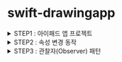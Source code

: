 # swift-drawingapp 

<details>
<summary> STEP1 : 아이패드 앱 프로젝트 </summary>

## [작업 목록]
- [X] 객체지향 프로그래밍 방식으로 사각형 뷰를 표현하는 모델 클래스(class)를 설계한다
- [X] 모델 클래스 파일은 Core Graphics나 UIKit에 독립적인 타입으로 선언한다
- [X] 모델 클래스 출력을 위해서 CustomStringConvertible 프로토콜을 추가하고 구현한다
- [X] 모델 클래스의 생성자에서 랜덤값을 처리하는 게 아니라, 랜덤값을 생성해서 모델 생성하는 초기값을 넘겨주는 팩토리를 구현한다.
- [X] iOS 앱 구조는 MVC 중에서도 우선 ViewController-Model 사이 관계에 집중하고, ViewController-View 관계는 다음 단계에서 개선한다.

## [작업 기록]
 ### MVC Pattern 
  <p align="center">
   <img src="https://user-images.githubusercontent.com/36659877/155993121-8fd69fb5-fa58-4aaf-8409-a1132d6b905c.png" width="350" height="250"> 
   </p>

### Model

→ 앱의 정보, 데이터를 나타내고, 정보들의 가공을 책임지는 컴포넌트이다. 

1. 사용자가 편집하길 원하는 모든 데이터를 가지고 있어야한다. 
2. 뷰나 컨트롤러에 대해서 어떤정보도 알지 말아야한다. 
3. 변경이 일어나면, 변경 통지에 대한 처리방법을 구현해야한다. 

### View

→ 사용자에게 보여지는 모든 객체 

1. 모델이 가지고 있는 정보를 따로 저장해서는 안된다. 
2. 모델이나 컨트롤러와 같이 다른 구성요소를 알면 안된다. 
3. 변경이 일어나면, 변경 통지에 대한 처리방법을 구현해야한다

### Controller

→ 뷰와 모델을 제어하며 유저의 input 에 따라 동작함. 

1. 모델이나 뷰에 대해서 알고있어야한다. 
2. 모델이나 뷰의 변경을 모니터링 해야한다.

- 요약하면 사용자가 view 에서 어떠한 요청을 보내면 controller 는 그 요청에 맞게 model 을 통해서 데이터를 가져오고, 그 정보를 바탕으로 시각적인 표현을 담당하는 view 를 제어하여 사용자에게 전달한다. 이렇게 역할을 나누어서 프로젝트를 설계하면 각각의 역할이 뚜렷히 나누어 져있어서 코드를 수정, 관리하기 편하다. 
- 중요한 키 포인트는 “어떻게 나눌것인가” 이다. 어떤 특정한 역할들에 대해 역할부담을 할때 가이드 라인을 제시하는 방법중 하나가 바로 MVC 패턴이다.

### 미션에 MVC 패턴 적용하기 
현재 스텝에서는 Model 과 Controller 의 관계에대해서 집중적으로 다뤘다. 
Model = Rectangle, RectangleFactory
Controller = ViewController 
 ### MVC Pattern 
  <p align="center">
     <img src="https://user-images.githubusercontent.com/36659877/155999152-3ada6d67-da50-4350-8251-e000e754a5c2.png" width="550" height="500"> 
  </p>
Rectangle : 사각형에 관한 모든 속성들을 가지고 있다. 

RectangleFactory : 사각형의 모든 랜덤 값들을 생성해주고, Rectangle 을 만든다. 

ViewController : viewDidLoad 에서 4개의 사각형을 만든다.

## [추가학습]
- iOS 앱을 구성하는 핵심 객체들과 iOS 메인 런루프 동작 이해하기 위해서 애플 UIKit 설명, App and Environment 문서를 학습한다.

### [UIKit] 
- IOS 와 tvOS 의 앱에 사용되는 핵심 오브젝트들을 제공해주는 프레임워크이다. 
- 이 오브젝트들을 사용해서 스크린에 내가 원하는 내용을 보여주고 상호작용 및 관리를 할수있다.  
- UIKit 은 기본적인 앱의 동작 뿐만아니라 사용자가 원하는데로 커스터마이즈 를 할수 있는 여러 방법들을 제공해준다. 
- [Required Resources]
    - App icons 
    - Launch screen stroyboard 

- [Code Structure of a UIKit App]
    - UIKit 의 structure 는 MVC 디자인패턴으로 만들어 졌다. 
    - Model: 앱의 데이터 와 로직 을 관리한다. 
    - View : 데이터의 visual representation 을 담당한다. 
    - Controller : 모델과 뷰 오브젝트들 사이의 다리역할을 해준다. 
   <p align="center">
   <img src="https://user-images.githubusercontent.com/36659877/156154004-c959fb3f-25f2-4203-8c85-d44b7a6ca711.png" width="350" height="250"> 
   </p>
   
    - 위 그림에서 모델과 뷰의 데이터 관리를 뷰 컨트롤러와 App delegate 오브젝트들이 해주는것을 확인 할수 있다.
    - `UIApplication` 오브젝트가 앱의 메인 이벤트 loop 을 실행 하고 앱의 전반적인 생명주기를 관리한다. 
     
    

### [App and Environment]
 - [관리 목록]
 - 이벤트의 생명주기
 - UI scene 
 - `traits` of app 
 - `environment` of app 

- 프로토콜(Protocol) 역할과 표현 방식에 대해 학습한다.
### [Protocol]
    - 특정 요구사항 (구현 해야할 메소드) 들이 명시가 되어 있어서 특정 class 나 struct 들이 어떠한 프로토콜을 채택 한다는 뜻은 해당 프로토콜에 명시되어있는 기능들을 모두 구현 하겠다는 말이 된다. 

    - 한 카테고리에 속하는 Class/ Struct 들은 기본적인 기능을 모두 수행해야하는데,  프로젝트가 커질경우 이 기본적인 기능들이 너무 많아져 기능 하나하나 체크하기 힘들다. 하지만 프로토콜을 채택을 할시에 이런 불편함이 없어지고 설계했던 대로 그 카테고리의 객체들이 기본적인 기능을 갖추게 코드를 짤수 있다. 
    
- iOS13+ 이상에서 적용가능한 시스템 로그 함수를 학습한다.
### [OSLog]

    - `OSLog` 프레임워크 는 IOS14+ 적용가능한 통합 로킹 시스템이다. 
    - 통합 로깅 시스템은 데이터를 텍스트 기반 로그 파일에 쓰지 않고 메모리 및 디스크에 로그 데이터를 중앙 집중식으로 저장하는 방법인데, 이는 시스템의 모든 수준에서 원격 측정을 캡쳐할 수 있는 포괄적이고 성능이 뛰어난 API를 제공한다. 
    
    |**Level 종류**|**Disk 에 저장**|**내용**|
    |:---|:---:|:---:|
    |Default(notice)| O | 문제 해결을위한 Level |
    |Info| O | Error케이스와 유사하지만, 에러 설명이 긴 경우, 문제해걀시 활용할 수 있는, 도움이 되지만 필수적이지 않은 정보|
    |Debug| X | 개발 환경에서의 간단한 로깅 (mac의 '콘솔'앱에는 찍히지 않고 xcode console에만 표출)|
    |Error | O | Info 와 유사하지만 간단한 에러인 경우와 활동 객체가 존재하는 경우 관련 프로세스 체인에 대한 정보 캡쳐|
    |Fault | O | Error 와 유사하지만 시스템 레벨 / 다중 프로세스 오류 캡쳐를 위한 것|
    
    - `os_log()` 를 사용하여 로그 기록을 남길수 있다.
    - `os_log()` 는 Static String 을 매개 변수로 사용하는데, 문자열이 고정되어있는 형태라고 한다(바뀌지 않음). 변수 또는 상수 등의 값을 문자열 내에 나타내고 싶을 때 사용하는 문자열 보간법 `\()` 이나 `%@` 을 사용하면 사용가능하다.   
    
    ### [화면 출력]
    ** 시뮬레이터 다크모드 전환은 cmd+shift+A 로 가능했다** 
    
    - RGB 와 Alpha 값 스케일링 전
    
    ![drawApp-Step1 No scaling](https://user-images.githubusercontent.com/36659877/156177458-bf9cb547-fc39-43e9-a941-dd2913cdcdc5.gif)
    
    - RGB 와 Alpha 값 스케일링 후
    
    ![drawApp-Step1 With scaling](https://user-images.githubusercontent.com/36659877/156177495-d2aca1e3-3c1a-4aed-bb63-d4d2940748f7.gif)
</details>


<details>
<summary> STEP2 : 속성 변경 동작 </summary>

## [작업 목록]

- [X] 특정한 속성이 바뀌면 화면에 다시 그리는 데이터 흐름과 과정을 설계하고 구현한다
- [X] struct와 class 차이를 활용해서 필요한 것을 구현할 수 있다
- [X] 터치 이벤트 동작을 이해하고 원하는 곳에서 처리할 수 있다
- [X] 뷰 속성 중에 배경색과 투명도를 바꿔서 다시 그릴 수 있다


## [작업 기록]

- 화면 구성도

  <p align="center">
   <img src="https://user-images.githubusercontent.com/36659877/157063481-c699d8e8-3d3d-495e-92f9-6054356aec46.png" width="550" height="500"> 
   </p>

- 사용자의 요청을 처리하기 위해 프로토콜을 이용한 델리게이션 패턴을 중심적으로 공부하여 MVC 패턴에 적용 하였다.
- 사용자의에 의해 발생할 이벤트 목록 및 데이터의 흐름. 
1. Event 1.0 : 사용자가 `사각형` 버튼을 누를시 `RectangleView` 를 생성한다
    - 새로배운 하위 모듈
        - UITapGestureRecognizer : 손가락의 탭 제스처에 반응한다. 
        - HitTest : 매개 값으로 들어온 좌표값을 기준으로 가장 가까운 하위 뷰를 반환해준다. 
2. Event 2.0 : 사용자가 `RectangleView` 를 터치했을때 해당 사각형 뷰를 `highlight` 해준다 
3. Event 3.0 : 사용자가 `RectangleView` 을 누를시, `Panel` 에 선택된 모델의 정보를 시각화 
3. Event 4.0 : 사용자가 `randomColorGenerationButton` 을 누를시, 랜덤한 색을 뷰에 업데이트 
4. Event 5.0 : 사용자가 `AlphaStepper` 을 누를시, 알파 값을 변경 하여 `RectangleView`  
    - 새로배운 하위 모듈
        - UIStepper 
        
        
  <p align="center">
   <img src="https://user-images.githubusercontent.com/36659877/157057930-71c98f93-5b2d-484d-8670-11f460d6bea5.png" width="450" height="350"> 
   </p>
   
  <p align="center">
   <img src="https://user-images.githubusercontent.com/36659877/157058502-9cec2248-a0ba-4414-a26b-6a8a558ae62c.png" width="450" height="350"> 
   </p>

  <p align="center">
   <img src="https://user-images.githubusercontent.com/36659877/157058638-43afff5a-439b-49b0-ac5b-5093f868ad0f.png" width="450" height="350"> 
   </p>
   
  <p align="center">
   <img src="https://user-images.githubusercontent.com/36659877/157059088-b23427cf-1fae-4253-9874-4cf593b7e858.png" width="450" height="350"> 
   </p>
   
  <p align="center">
   <img src="https://user-images.githubusercontent.com/36659877/157059228-ef44380d-e30a-4c82-99d5-5bd1bdac0c20.png" width="450" height="350"> 
   </p>
   

### [결과 화면]
![Mar-08-2022 00-18-22](https://user-images.githubusercontent.com/36659877/157062719-474b8ebf-5d62-477a-9984-2b18a432b7cb.gif)


</details>



<details>
<summary> STEP3 : 관찰자(Observer) 패턴 </summary>

## [작업 목록]

- [X] Delegation Pattern 에서 Observer Pattern 으로 바꾼다
- [X] 
- [X] 터치 이벤트 동작을 이해하고 원하는 곳에서 처리할 수 있다
- [X] 뷰 속성 중에 배경색과 투명도를 바꿔서 다시 그릴 수 있다

## [작업 기록]
### → [Observer Pattern]

- 어떠한 하나의 대상을 관찰하는 Observer 들 에게 상태가 변경될때마다 boardcast 해주는 1:M communicaion 패턴이다. 

→ Subject(Publisher) 관찰을 당하는 대상 : Publisher 인터페이스
- Observer 들을 소유함
- Observer 추가, 제거하는 인터페이스 제공

→ Concrete Subject(Publisher) , 구현 클래스
- Concrete Observer 객체의 상태를 저장한다.
- 상태가 변경되면 Observer 에게 알린다.

→ Observer(Subscriber) : 인터페이스
- 객체의 변경사항을 알려야하는 객체에 대한 Update 인터페이스 제공

→ Concrete Subscriber : 구현 클래스 
- Concrete Subject 객체에 대한 참조 유지
- Subject 의 상태와 일관성 유지
- 객체의 상태와 일관성을 유지하기위해 update 인터페이스 구현

  <p align="center">
   <img src="https://user-images.githubusercontent.com/36659877/158290712-c15fd326-29a4-4316-8673-e5614e917856.png" width="350" height="450"> 
  </p>

→ NotificationCenter  [참조](https://daheenallwhite.github.io/ios/2019/10/13/Notification-Center/) 
- NotificationCenter 클래스는 Observer pattern 에서 observer 를 등록하고, notification 을 주는 역할만 빼서 추상화 레벨을 올린 구현체이다.

→ Notification
- NotificationCenter 에 지정된 모든 옵저버들에게 전파할 정보를 가지는 컨테이너이다.

→ Notification.Name 
- 특정한 이벤트를 알릴수 있고 Notification 을 구별하는 식별자다.
 
 ![image](https://user-images.githubusercontent.com/36659877/158292355-5ea87709-3ed8-4bf7-b661-e9cb1d966947.png)


### → [Loose Coupling by Factory Pattern]

producible



## [선택 학습]
→ 모델과 컨트롤러가 직접 참조하지 않고 느슨하게 연결된 (loosed coupled) 구조가 왜 좋은지 토론한다
- Coupling 의 정의 
    - 서로 상호작용하는 시스템들간의 의존성을 의미한다. 

- Tight Coupling 
    - 다른 오브젝트에 대한 상당히 많은 정보를 필요하고 두 객체간의 인터페이스들에게 서로 높은 의존성을 가지고 있다. 강하게 결합된 객체들을 변경하는 것은 많은 다른 객체들의 변경을 요구한다. 프로젝트가 커지면 유지보수가 힘들다.
    - 
     
- Loose Coupling
    - 하나의 변경이 다른 객체의 변경을 요구하는 위험을 줄여준다. 느슨한 결합은 시스템을 더욱 쉽게 유지 할 수 있도록 만들고 시스템의 유연성이 증가한다. 
     
    
- Observer Pattern 의 Loose Coupling 한 장점 
    - Concrete Observer 와 Subject 는 Protocol (인터페이스) 로 구현되기 때문에, 실질적인 구현 클래스가 무엇인지 알 필요가 없다. 
    - subject 는 어떤 observer 가 자신을 subscribe 하고 있는지 몰라도 notify 만 한다면 observer 들은 새로 업데이트된 값을 받아서 쓸수 있다. 
    
- 모델과 컨트롤러가 직접 참조하지 않고 느슨하게 연결돼있다면 유지보수와, 모듈 테스트, 확장, 병렬 개발등의 장점이 있다. 

</details>

